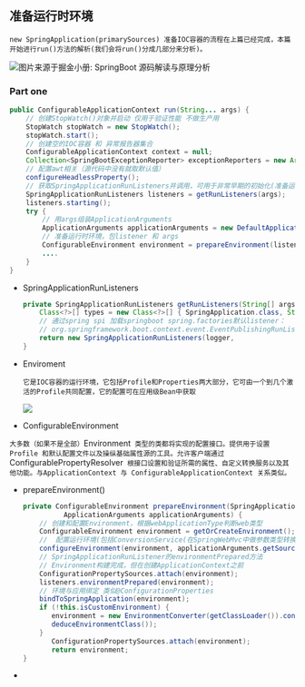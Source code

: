 ## 准备运行时环境

`new SpringApplication(primarySources) 准备IOC容器的流程在上篇已经完成，本篇开始进行run()方法的解析(我们会将run()分成几部分来分析)。`

<img src="http://image.leejay.top/image/20200301/whMmmu8iRsTA.png" title="图片来源于掘金小册: SpringBoot 源码解读与原理分析">



### Part one

```java
public ConfigurableApplicationContext run(String... args) {
    // 创建StopWatch()对象并启动 仅用于验证性能 不做生产用
    StopWatch stopWatch = new StopWatch();
    stopWatch.start();
    // 创建空的IOC容器 和 异常报告器集合
    ConfigurableApplicationContext context = null;
    Collection<SpringBootExceptionReporter> exceptionReporters = new ArrayList<>();
    // 配置awt相关（源代码中没有就取默认值）
    configureHeadlessProperty();
    // 获取SpringApplicationRunListeners并调用，可用于非常早期的初始化(准备运行环境之前)
    SpringApplicationRunListeners listeners = getRunListeners(args);
    listeners.starting();
    try {
        // 用args组装ApplicationArguments
        ApplicationArguments applicationArguments = new DefaultApplicationArguments(args);
        // 准备运行时环境，包listener 和 args
        ConfigurableEnvironment environment = prepareEnvironment(listeners, applicationArguments);
        ....
    }
}
```

- SpringApplicationRunListeners

  ``` java
  private SpringApplicationRunListeners getRunListeners(String[] args) {
      Class<?>[] types = new Class<?>[] { SpringApplication.class, String[].class };
      // 通过spring spi 加载springboot spring.factories默认listener： 
      // org.springframework.boot.context.event.EventPublishingRunListener
      return new SpringApplicationRunListeners(logger,                                       getSpringFactoriesInstances(SpringApplicationRunListener.class, types, this, args));
  }
  ```

- Enviroment

  `它是IOC容器的运行环境，它包括Profile和Properties两大部分，它可由一个到几个激活的Profile共同配置，它的配置可在应用级Bean中获取`

  

  <img src="http://image.leejay.top/image/20200301/lYahE6wuJJfj.png">

-  ConfigurableEnvironment

  `大多数（如果不是全部）`Environment` 类型的类都将实现的配置接口。提供用于设置 Profile 和默认配置文件以及操纵基础属性源的工具。允许客户端通过`ConfigurablePropertyResolver` 根接口设置和验证所需的属性、自定义转换服务以及其他功能。与ApplicationContext 与 ConfigurableApplicationContext 关系类似。`

- prepareEnvironment()

  ``` java
  private ConfigurableEnvironment prepareEnvironment(SpringApplicationRunListeners listeners,
  			ApplicationArguments applicationArguments) {
      // 创建和配置Environment，根据webApplicationType判断web类型
      ConfigurableEnvironment environment = getOrCreateEnvironment();
      //  配置运行环境(包括ConversionService(在SpringWebMvc中做参数类型转换)、PropertySource & Profiles)
      configureEnvironment(environment, applicationArguments.getSourceArgs());
      // SpringApplicationRunListener的environmentPrepared方法
      // Environment构建完成，但在创建ApplicationContext之前
      ConfigurationPropertySources.attach(environment);
      listeners.environmentPrepared(environment);
      // 环境与应用绑定 类似@ConfigurationProperties
      bindToSpringApplication(environment);
      if (!this.isCustomEnvironment) {
         environment = new EnvironmentConverter(getClassLoader()).convertEnvironmentIfNecessary(environment,
         deduceEnvironmentClass());
      }
         ConfigurationPropertySources.attach(environment);
         return environment;
  }
  ```

  

- 



